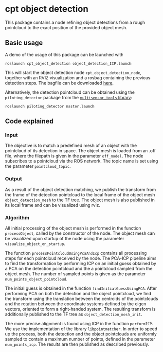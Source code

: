 # cpt object detection
This package contains a node refining object detections from a rough pointcloud 
to the exact position of the provided object mesh.

## Basic usage
A demo of the usage of this package can be launched with
```
roslaunch cpt_object_detection object_detection_ICP.launch
```
This will start the object detection node `cpt_object_detection_node`, together
with an RVIZ visualization and a rosbag containing the previous detection steps.
The bagfile can be downloaded [here](https://drive.google.com/file/d/1fhr-uqZKUYzn4yu6QJWsOqIJrIEoDE5Z/view?usp=sharing).

Alternatively, the detection pointcloud can be obtained using the 
`piloting_detector` package from the [`multisensor_tools` library](https://github.com/ethz-asl/multisensor_tools/tree/detector/piloting_detector):   
```
roslaunch piloting_detector master.launch
```

## Code explained
### Input
The objective is to match a predefined mesh of an object with the pointcloud of 
its detection in space.
The object mesh is loaded from an .off file, where the filepath is given in the
parameter ``off_model``.
The node subscribes to a pointcloud via the ROS network. 
The topic name is set using the parameter ``pointcloud_topic``.

### Output
As a result of the object detection matching, we publish the transform from the 
frame of the detection pointcloud to the local frame of the object mesh 
``object_detection_mesh`` to the TF tree.
The object mesh is also published in its local frame and can be visualized 
using rviz.

### Algorithm
All initial processing of the object mesh is performed in the function 
``processObject``, called by the constructor of the node. 
The object mesh can be visualized upon startup of the node using the 
parameter ``visualize_object_on_startup``.

The function ``processPointcloudUsingPcaAndIcp`` contains all processing steps for each 
pointcloud received by the node.
The PCA-ICP pipeline aims to find the transformation by performing ICP on an 
initial guess obtained by a PCA on the detection pointcloud and the a pointcloud 
sampled from the object mesh. 
The number of sampled points is given as the parameter 
`num_points_object_pointcloud`.

The initial guess is obtained in the function ```findInitialGuessUsingPCA```.
After performing PCA on both the detection and the object pointcloud, we find 
the transform using the  translation between the centroids of the pointclouds and
the rotation between the coordinate systems defined by the eigen vectors, 
oriented to form a right-handed system. 
The resulting transform is additionally published to the TF tree as 
``object_detection_mesh_init``.

The more precise alignment is found using ICP in the function ``performICP``.
We use the implementation of the library ``libpointmatcher``.
In order to speed up the process, both the detection and the object pointclouds
are uniformly sampled to contain a maximum number of points, defined in the 
parameter ``num_points_icp``.
The results are then published as described previously.